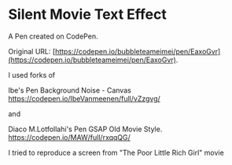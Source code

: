 # Silent Movie Text Effect

A Pen created on CodePen.

Original URL: [https://codepen.io/bubbleteameimei/pen/EaxoGvr](https://codepen.io/bubbleteameimei/pen/EaxoGvr).

I used forks of

Ibe's Pen Background Noise - Canvas
https://codepen.io/IbeVanmeenen/full/vZzgvg/

and

Diaco M.Lotfollahi's Pen GSAP Old Movie Style.
https://codepen.io/MAW/full/rxqqQG/

I tried to reproduce a screen from "The Poor Little Rich Girl" movie